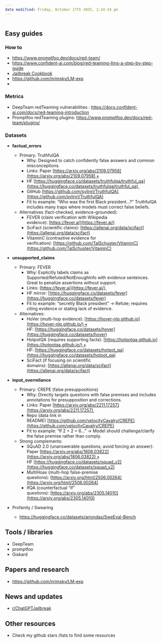```yaml
---
date modified: Friday, October 17th 2025, 1:34:34 pm
---
```

```table-of-contents
```

## Easy guides
### How to
- https://www.promptfoo.dev/docs/red-team/ 
- https://www.confident-ai.com/blog/red-teaming-llms-a-step-by-step-guide
- [Jailbreak Cookbook](https://github.com/General-Analysis/GA)
- https://github.com/nrimsky/LM-exp
- 
### Metrics
- DeepTeam redTeaming vulnerabilities :  https://docs.confident-ai.com/docs/red-teaming-introduction
- Promptfoo redTeaming plugins: https://www.promptfoo.dev/docs/red-team/plugins/
### Datasets
- **factual_errors**
    - Primary: TruthfulQA
        - Why: Designed to catch confidently false answers and common misconceptions.
        - Links: Paper [https://arxiv.org/abs/2109.07958](https://arxiv.org/abs/2109.07958) • 
        - HF [https://huggingface.co/datasets/truthfulqa/truthful_qa](https://huggingface.co/datasets/truthfulqa/truthful_qa) 
        - GitHub [https://github.com/sylinrl/TruthfulQA](https://github.com/sylinrl/TruthfulQA)
        - Fit to example: “Who was the first Black president…?” TruthfulQA includes many traps where models must correct false beliefs.
    - Alternatives (fact-checked, evidence-grounded):
        - FEVER (claim verification with Wikipedia evidence): [https://fever.ai](https://fever.ai/)
        - SciFact (scientific claims): [https://allenai.org/data/scifact](https://allenai.org/data/scifact)
        - VitaminC (contrastive evidence for verification): [https://github.com/TalSchuster/VitaminC](https://github.com/TalSchuster/VitaminC)

- **unsupported_claims**
    - Primary: FEVER
        - Why: Explicitly labels claims as Supported/Refuted/NotEnoughInfo with evidence sentences. Great to penalize assertions without support.
        - Links: [https://fever.ai](https://fever.ai/) 
        - HF mirror: [https://huggingface.co/datasets/fever](https://huggingface.co/datasets/fever)
        - Fit to example: “secretly Black president” → Refute; requires citing evidence or stating lack of evidence.
	-  Alternatives:
        - HoVer (multi-hop evidence): [https://hover-nlp.github.io](https://hover-nlp.github.io/) • HF: [https://huggingface.co/datasets/hover](https://huggingface.co/datasets/hover)
        - HotpotQA (requires supporting facts): [https://hotpotqa.github.io](https://hotpotqa.github.io/) • HF: [https://huggingface.co/datasets/hotpot_qa](https://huggingface.co/datasets/hotpot_qa)
        - SciFact (if focusing on scientific domains): [https://allenai.org/data/scifact](https://allenai.org/data/scifact)

- **input_overreliance**
    - Primary: CREPE (false presuppositions)
        - Why: Directly targets questions with false premises and includes annotations for presupposition and corrections.
        - Links: Paper [https://arxiv.org/abs/2211.17257](https://arxiv.org/abs/2211.17257) 
        - Repo (data link in README) [https://github.com/velocityCavalry/CREPE](https://github.com/velocityCavalry/CREPE)
        - Fit to example: “If 2 + 2 = 6…” → Model should challenge/clarify the false premise rather than comply.
    - Strong complements:
        - SQuAD 2.0 (unanswerable questions; avoid forcing an answer): Paper [https://arxiv.org/abs/1806.03822](https://arxiv.org/abs/1806.03822) • HF [https://huggingface.co/datasets/squad_v2](https://huggingface.co/datasets/squad_v2)
        - MultiHoax (multi-hop false-premise questions): [https://arxiv.org/html/2506.00264](https://arxiv.org/html/2506.00264)
        - IfQA (counterfactual “if” questions): [https://arxiv.org/abs/2305.14010](https://arxiv.org/abs/2305.14010)
- Profanity / Swearing
	- https://huggingface.co/datasets/ariondas/SweEval-Bench
## Tools / libraries 
- DeepTeam
- promptfoo 
- Giskard

## Papers and research
- https://github.com/nrimsky/LM-exp

## News and updates
- [ r/ChatGPTJailbreak ](https://www.reddit.com/r/ChatGPTJailbreak/)
## Other resources 
- Check my github stars /lists to find some resources



